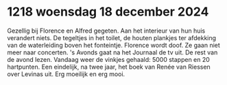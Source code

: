 # 1218 woensdag 18 december 2024
Gezellig bij Florence en Alfred gegeten. Aan het interieur van hun huis verandert niets. De tegeltjes in het toilet, de houten plankjes ter afdekking van de waterleiding boven het fonteintje. Florence wordt doof. Ze gaan niet meer naar concerten. 's Avonds gaat na het Journaal de tv uit. De rest van de avond lezen. 
Vandaag weer de vinkjes gehaald: 5000 stappen en 20 hartpunten. Een eindelijk, na twee jaar, het boek van Renée van Riessen over Levinas uit. Erg moeilijk en erg mooi.